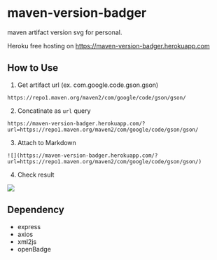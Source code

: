 # maven-version-badger
maven artifact version svg for personal.

Heroku free hosting on https://maven-version-badger.herokuapp.com

## How to Use

1. Get artifact url (ex. com.google.code.gson.gson)
```
https://repo1.maven.org/maven2/com/google/code/gson/gson/
```

2. Concatinate as `url` query
```
https://maven-version-badger.herokuapp.com/?url=https://repo1.maven.org/maven2/com/google/code/gson/gson/
```

3. Attach to Markdown
```
![](https://maven-version-badger.herokuapp.com/?url=https://repo1.maven.org/maven2/com/google/code/gson/gson/)
```

4. Check result

![](https://maven-version-badger.herokuapp.com/?url=https://repo1.maven.org/maven2/com/google/code/gson/gson/)


## Dependency
* express
* axios
* xml2js
* openBadge
